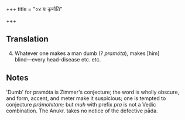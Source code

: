 +++
title = "०४ यः कृणोति"

+++
## Translation
4. Whatever one makes a man dumb (? *pramóta*), makes \[him\]  
blind—every head-disease etc. etc.

## Notes
'Dumb' for pramóta is Zimmer's conjecture; the word is wholly obscure,  
and form, accent, and meter make it suspicious; one is tempted to  
conjecture *prámohitam;* but *muh* with prefix *pra* is not a Vedic  
combination. The Anukr. takes no notice of the defective pāda.
